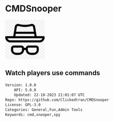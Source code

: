 # CMDSnooper
<img src="https://raw.githubusercontent.com/Clickedtran/CMDSnooper/1e03b31f295485efd4f6045f3ae85b1ce6e4bb8c/icon.png" width="128" height="128" />

## Watch players use commands
```properties
Version: 1.0.0
    API: 5.0.0
    Updated: 22-10-2023 21:01:07 UTC
Repo: https://github.com/Clickedtran/CMDSnooper
License: GPL-3.0
Categories: General,Fun,Admin Tools
Keywords: cmd,snooper,spy
```